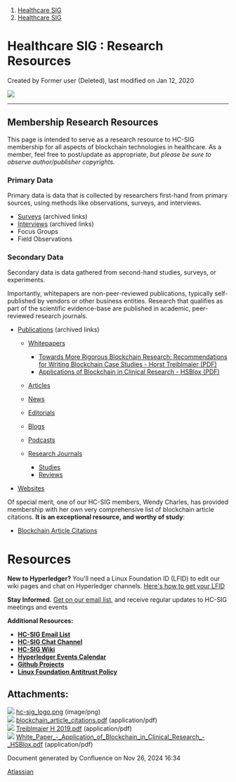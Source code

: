 1. [Healthcare SIG](index.html)
2. [Healthcare SIG](Healthcare-SIG_20545573.html)

# Healthcare SIG : Research Resources

Created by Former user (Deleted), last modified on Jan 12, 2020

![](attachments/20550823/20562251.png?width=500)

* * *

## Membership Research Resources

This page is intended to serve as a research resource to HC-SIG membership for all aspects of blockchain technologies in healthcare. As a member, feel free to post/update as appropriate, *but please be sure to observe author/publisher copyrights.* 

### Primary Data

Primary data is data that is collected by researchers first-hand from primary sources, using methods like observations, surveys, and interviews.

- [Surveys](https://wiki-archive.hyperledger.org/groups/healthcare/data-collection-surveys "groups:healthcare:data-collection-surveys") (archived links)
- [Interviews](https://wiki-archive.hyperledger.org/groups/healthcare/data-collection-interviews "groups:healthcare:data-collection-interviews") (archived links)
- Focus Groups
- Field Observations

### Secondary Data

Secondary data is data gathered from second-hand studies, surveys, or experiments.

Importantly, whitepapers are non-peer-reviewed publications, typically self-published by vendors or other business entities. Research that qualifies as part of the scientific evidence-base are published in academic, peer-reviewed research journals.

- [Publications](https://wiki-archive.hyperledger.org/groups/healthcare/resources-publications "groups:healthcare:resources-publications") (archived links)
  
  - [Whitepapers](https://wiki-archive.hyperledger.org/groups/healthcare/publications-whitepapers "groups:healthcare:publications-whitepapers")
    
    - [Towards More Rigorous Blockchain Research: Recommendations for Writing Blockchain Case Studies - Horst Treiblmaier (PDF)](attachments/20545727/20562946.pdf)
    - [Applications of Blockchain in Clinical Research - HSBlox (PDF)](attachments/20545727/20562949.pdf)
  - [Articles](https://wiki-archive.hyperledger.org/groups/healthcare/publications-articles "groups:healthcare:publications-articles")
  - [News](https://wiki-archive.hyperledger.org/groups/healthcare/publications-news "groups:healthcare:publications-news")
  - [Editorials](https://wiki-archive.hyperledger.org/groups/healthcare/publications-editorials "groups:healthcare:publications-editorials")
  - [Blogs](https://wiki-archive.hyperledger.org/groups/healthcare/publications-blogs "groups:healthcare:publications-blogs")
  - [Podcasts](https://wiki-archive.hyperledger.org/groups/healthcare/publications-podcasts "groups:healthcare:publications-podcasts")
  - [Research Journals](https://wiki-archive.hyperledger.org/groups/healthcare/resources-research-journals)
    
    - [Studies](https://wiki-archive.hyperledger.org/groups/healthcare/research-studies "groups:healthcare:research-studies")
    - [Reviews](https://wiki-archive.hyperledger.org/groups/healthcare/research-reviews "groups:healthcare:research-reviews")
- [Websites](https://wiki-archive.hyperledger.org/groups/healthcare/resources-websites "groups:healthcare:resources-websites")

Of special merit, one of our HC-SIG members, Wendy Charles, has provided membership with her own very comprehensive list of blockchain article citations. **It is an exceptional resource, and worthy of study**:

- [Blockchain Article Citations](Blockchain-Article-Citations_20545729.html)

# **Resources**

**New to Hyperledger?** You'll need a Linux Foundation ID (LFID) to edit our wiki pages and chat on Hyperledger channels. [Here's how to get your LFID](https://www.youtube.com/watch?v=EEc4JRyaAoA)

**Stay Informed.** [Get on our email list](https://lists.hyperledger.org/g/healthcare-sig), and receive regular updates to HC-SIG meetings and events

**Additional Resources:**

- [**HC-SIG Email List**](https://lists.hyperledger.org/g/healthcare-sig)
- [**HC-SIG Chat Channel**](https://chat.hyperledger.org/channel/healthcare-sig)
- [**HC-SIG Wiki**](https://lf-hyperledger.atlassian.net/wiki/display/HCSIG/)
- [**Hyperledger Events Calendar**](https://lf-hyperledger.atlassian.net/wiki/display/HYP/Calendar+of+Public+Meetings)
- [**Github Projects**](https://github.com/hyperledger)
- [**Linux Foundation Antitrust Policy**](https://www.linuxfoundation.org/antitrust-policy)

## Attachments:

![](images/icons/bullet_blue.gif) [hc-sig\_logo.png](attachments/20545727/20562307.png) (image/png)  
![](images/icons/bullet_blue.gif) [blockchain\_article\_citations.pdf](attachments/20545727/20562308.pdf) (application/pdf)  
![](images/icons/bullet_blue.gif) [Treiblmaier H 2019.pdf](attachments/20545727/20562946.pdf) (application/pdf)  
![](images/icons/bullet_blue.gif) [White\_Paper\_-\_Application\_of\_Blockchain\_in\_Clinical\_Research\_-\_HSBlox.pdf](attachments/20545727/20562949.pdf) (application/pdf)

Document generated by Confluence on Nov 26, 2024 16:34

[Atlassian](http://www.atlassian.com/)

